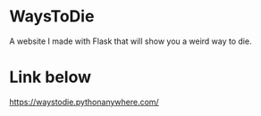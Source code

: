 # WaysToDie
A website I made with Flask that will show you a weird way to die.
# Link below
https://waystodie.pythonanywhere.com/
